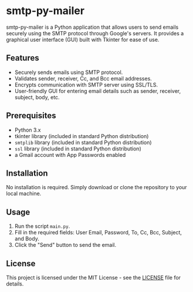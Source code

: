 # smtp-py-mailer

smtp-py-mailer is a Python application that allows users to send emails securely using the SMTP protocol through Google's servers. It provides a graphical user interface (GUI) built with Tkinter for ease of use.

## Features

- Securely sends emails using SMTP protocol.
- Validates sender, receiver, Cc, and Bcc email addresses.
- Encrypts communication with SMTP server using SSL/TLS.
- User-friendly GUI for entering email details such as sender, receiver, subject, body, etc.

## Prerequisites

- Python 3.x
- tkinter library (included in standard Python distribution)
- `smtplib` library (included in standard Python distribution)
- `ssl` library (included in standard Python distribution)
- a Gmail account with App Passwords enabled

## Installation

No installation is required. Simply download or clone the repository to your local machine.

## Usage

1. Run the script `main.py`.
2. Fill in the required fields: User Email, Password, To, Cc, Bcc, Subject, and Body.
3. Click the "Send" button to send the email.

## License

This project is licensed under the MIT License - see the [LICENSE](LICENSE) file for details.
